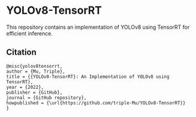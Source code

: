 # YOLOv8-TensorRT

This repository contains an implementation of YOLOv8 using TensorRT for efficient inference. 

## Citation

```
@misc{yolov8tensorrt,
author = {Mu, Triple},
title = {{YOLOv8-TensorRT}: An Implementation of YOLOv8 using TensorRT},
year = {2022},
publisher = {GitHub},
journal = {GitHub repository},
howpublished = {\url{https://github.com/triple-Mu/YOLOv8-TensorRT}}
}
```
